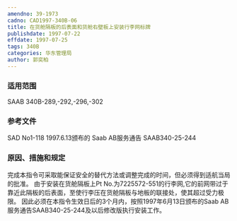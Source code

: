 ```yaml
---
amendno: 39-1973
cadno: CAD1997-340B-06
title: 在货舱隔板的后表面和货舱右壁板上安装行李网标牌
publishdate: 1997-07-22
effdate: 1997-07-25
tags: 340B
categories: 华东管理局
author: 郭奕柏
---
```


### 适用范围 
SAAB 340B-289,-292,-296,-302

<!--more-->
### 参考文件
  SAD No1-118 
1997.6.13颁布的 Saab AB服务通告 SAAB340-25-244 

### 原因、措施和规定 
完成本指令可采取能保证安全的替代方法或调整完成的时间，但必须得到适航当局的批准。 
    由于安装在货舱隔板上Pt No.为7225572-551的行李网,它的前网带过于靠近此隔板的后表面，至使行李压在货舱隔板与地板的联接处，使其超过受力极限。 
    因此必须在本指令生效日后的3个月内，按照1997年6月13日颁布的Saab AB服务通告SAAB340-25-244及以后修改版执行安装工作。 
